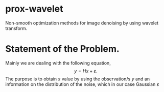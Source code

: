 # prox-wavelet
Non-smooth optimization methods for image denoising by using wavelet transform.  
# Statement of the Problem. 
Mainly we are dealing with the following equation,
$$
y = Hx + \varepsilon.
$$
The purpose is to obtain $x$ value by using the observation/s $y$ and an information on the distribution of the noise, which in our case Gaussian $\varepsilon$